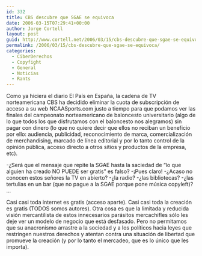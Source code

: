 ```yaml
---
id: 332
title: CBS descubre que SGAE se equivoca
date: 2006-03-15T07:29:41+00:00
author: Jorge Cortell
layout: post
guid: http://www.cortell.net/2006/03/15/cbs-descubre-que-sgae-se-equivoca/
permalink: /2006/03/15/cbs-descubre-que-sgae-se-equivoca/
categories:
  - CiberDerechos
  - Copyfight
  - General
  - Noticias
  - Rants
---
```

Como ya hiciera el diario El Paí­s en España, la cadena de TV norteamericana CBS ha decidido eliminar la cuota de subscripción de acceso a su web NCAASports.com justo a tiempo para que podamos ver las finales del campeonato norteamericano de baloncesto universitario (algo de lo que todos los que disfrutamos con el baloncesto nos alegramos) sin pagar con dinero (lo que no quiere decir que ellos no reciban un beneficio por ello: audiencia, publicidad, reconocimiento de marca, comercialización de merchandising, marcado de lí­nea editorial y por lo tanto control de la opinión pública, acceso directo a otros sitios y productos de la empresa, etc).

-¿Será que el mensaje que repite la SGAE hasta la saciedad de &#8220;lo que alguien ha creado NO PUEDE ser gratis&#8221; es falso? -¡Pues claro! -¿Acaso no conocen estos señores la TV en abierto? -¿la radio? -¿las bibliotecas? -¿las tertulias en un bar (que no pague a la SGAE porque pone música copyleft)? &#8230;

Casi casi toda internet es gratis (acceso aparte). Casi casi toda la creación es gratis (TODOS somos autores). Otra cosa es que la limitada y reducida visión mercantilista de estos innecesarios parásitos mercachifles sólo les deje ver un modelo de negocio que está desfasado. Pero no permitamos que su anacronismo arrastre a la sociedad y a los polí­ticos hacia leyes que restringen nuestros derechos y atentan contra una situación de libertad que promueve la creación (y por lo tanto el mercadeo, que es lo único que les importa).